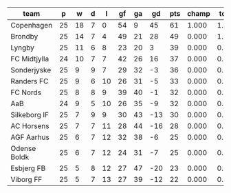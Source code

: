 |     team     | p  | w  | d | l  | gf | ga | gd  | pts | champ | top2  | top3  | top4  |  5-7  | bot4  | bot3  | bot2  |
|--------------|----|----|---|----|----|----|-----|-----|-------|-------|-------|-------|-------|-------|-------|-------|
| Copenhagen   | 25 | 18 | 7 |  0 | 54 |  9 |  45 |  61 | 1.000 | 1.000 | 1.000 | 1.000 | 0.000 | 0.000 | 0.000 | 0.000|
| Brondby      | 25 | 14 | 7 |  4 | 49 | 21 |  28 |  49 | 0.000 | 1.000 | 1.000 | 1.000 | 0.000 | 0.000 | 0.000 | 0.000|
| Lyngby       | 25 | 11 | 6 |  8 | 23 | 20 |   3 |  39 | 0.000 | 0.000 | 0.330 | 0.982 | 0.018 | 0.000 | 0.000 | 0.000|
| FC Midtjylla | 24 | 10 | 7 |  7 | 42 | 26 |  16 |  37 | 0.000 | 0.000 | 0.665 | 0.885 | 0.115 | 0.000 | 0.000 | 0.000|
| Sonderjyske  | 25 |  9 | 9 |  7 | 29 | 32 |  -3 |  36 | 0.000 | 0.000 | 0.005 | 0.120 | 0.880 | 0.000 | 0.000 | 0.000|
| Randers FC   | 25 |  9 | 6 | 10 | 26 | 31 |  -5 |  33 | 0.000 | 0.000 | 0.000 | 0.000 | 0.839 | 0.000 | 0.000 | 0.000|
| FC Nords     | 25 |  8 | 8 |  9 | 39 | 40 |  -1 |  32 | 0.000 | 0.000 | 0.000 | 0.000 | 0.445 | 0.000 | 0.000 | 0.000|
| AaB          | 24 |  9 | 5 | 10 | 26 | 35 |  -9 |  32 | 0.000 | 0.000 | 0.000 | 0.013 | 0.683 | 0.000 | 0.000 | 0.000|
| Silkeborg IF | 25 |  7 | 9 |  9 | 30 | 43 | -13 |  30 | 0.000 | 0.000 | 0.000 | 0.000 | 0.021 | 0.000 | 0.000 | 0.000|
| AC Horsens   | 25 |  7 | 7 | 11 | 28 | 44 | -16 |  28 | 0.000 | 0.000 | 0.000 | 0.000 | 0.000 | 0.333 | 0.000 | 0.000|
| AGF Aarhus   | 25 |  6 | 7 | 12 | 32 | 38 |  -6 |  25 | 0.000 | 0.000 | 0.000 | 0.000 | 0.000 | 0.792 | 0.274 | 0.126|
| Odense Boldk | 25 |  6 | 7 | 12 | 24 | 31 |  -7 |  25 | 0.000 | 0.000 | 0.000 | 0.000 | 0.000 | 0.875 | 0.726 | 0.232|
| Esbjerg FB   | 25 |  5 | 8 | 12 | 27 | 47 | -20 |  23 | 0.000 | 0.000 | 0.000 | 0.000 | 0.000 | 1.000 | 1.000 | 0.667|
| Viborg FF    | 25 |  5 | 7 | 13 | 27 | 39 | -12 |  22 | 0.000 | 0.000 | 0.000 | 0.000 | 0.000 | 1.000 | 1.000 | 0.976|
